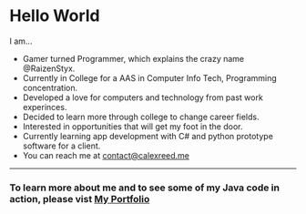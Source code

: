 # Hello World
I am...

- Gamer turned Programmer, which explains the crazy name @RaizenStyx.
- Currently in College for a AAS in Computer Info Tech, Programming concentration.
- Developed a love for computers and technology from past work experinces.
- Decided to learn more through college to change career fields.
- Interested in opportunities that will get my foot in the door.
- Currently learning app development with C# and python prototype software for a client.
- You can reach me at contact@calexreed.me
___

### To learn more about me and to see some of my Java code in action, please vist [My Portfolio](https://calexreed.me/ "Connor Reeds Portfolio")
